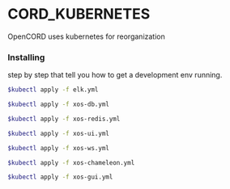 # CORD_KUBERNETES
OpenCORD uses kubernetes for reorganization


### Installing

step by step that tell you how to get a development env running.
```bash
$kubectl apply -f elk.yml
```

```bash
$kubectl apply -f xos-db.yml
```

```bash
$kubectl apply -f xos-redis.yml
```

```bash
$kubectl apply -f xos-ui.yml
```

```bash
$kubectl apply -f xos-ws.yml
```

```bash
$kubectl apply -f xos-chameleon.yml
```

```bash
$kubectl apply -f xos-gui.yml
```